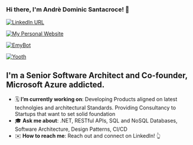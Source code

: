 ### Hi there, I'm Andrè Dominic Santacroce! 👋

[![LinkedIn URL](https://img.shields.io/badge/LinkedIn-Connect-blue?logo=linkedin&style=for-the-badge)](https://www.linkedin.com/in/andresantacroce/)

[![My Personal Website](https://img.shields.io/badge/My%20Website-Visit%20Now-blue)](https://andresantacroce.com)

[![EmyBot](https://img.shields.io/badge/My%20Website-Visit%20Now-green)](https://emybot.it)

[![Yooth](https://img.shields.io/badge/My%20Website-Visit%20Now-green)](https://yooth.it)

## **I'm a Senior Software Architect and Co-founder, Microsoft Azure addicted.**

- 🗓️ **I’m currently working on**: Developing Products aligned on latest technolgies and architectural Standards. Providing Consultancy to Startups that want to set solid foundation
- 🎓 **Ask me about**: .NET, RESTful APIs, SQL and NoSQL Databases, Software Architecture, Design Patterns, CI/CD
- ✉️ **How to reach me**: Reach out and connect on LinkedIn! 👆